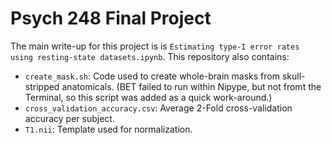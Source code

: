 # Psych 248 Final Project

The main write-up for this project is is `Estimating type-I error rates using resting-state datasets.ipynb`. This repository also contains:

* `create_mask.sh`: Code used to create whole-brain masks from skull-stripped anatomicals. (BET failed to run within Nipype, but not fromt the Terminal, so this script was added as a quick work-around.)
* `cross_validation_accuracy.csv`: Average 2-Fold cross-validation accuracy per subject.
* `T1.nii`: Template used for normalization.